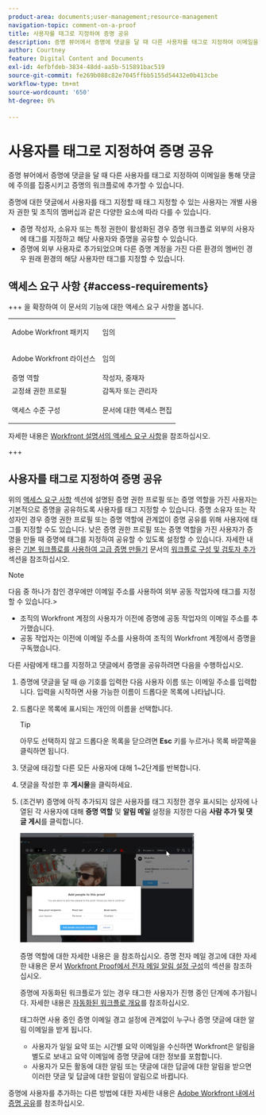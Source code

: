 ```yaml
---
product-area: documents;user-management;resource-management
navigation-topic: comment-on-a-proof
title: 사용자를 태그로 지정하여 증명 공유
description: 증명 뷰어에서 증명에 댓글을 달 때 다른 사용자를 태그로 지정하여 이메일을 통해 댓글에 주의를 집중시키고 증명의 워크플로에 추가할 수 있습니다.
author: Courtney
feature: Digital Content and Documents
exl-id: 4efbfdeb-3834-48dd-aa5b-515891bac519
source-git-commit: fe269b088c82e7045ffbb5155d54432e0b413cbe
workflow-type: tm+mt
source-wordcount: '650'
ht-degree: 0%

---
```


# 사용자를 태그로 지정하여 증명 공유

증명 뷰어에서 증명에 댓글을 달 때 다른 사용자를 태그로 지정하여 이메일을 통해 댓글에 주의를 집중시키고 증명의 워크플로에 추가할 수 있습니다.

증명에 대한 댓글에서 사용자를 태그 지정할 때 태그 지정할 수 있는 사용자는 개별 사용자 권한 및 조직의 멤버십과 같은 다양한 요소에 따라 다를 수 있습니다.

* 증명 작성자, 소유자 또는 특정 권한이 활성화된 경우 증명 워크플로 외부의 사용자에 태그를 지정하고 해당 사용자와 증명을 공유할 수 있습니다.
* 증명에 외부 사용자로 추가되었으며 다른 증명 계정을 가진 다른 환경의 멤버인 경우 원래 환경의 해당 사용자만 태그를 지정할 수 있습니다. <!--For more information, see [Proofing collaboration limitations with people outside of your organization](../../../../review-and-approve-work/proofing/tips-tricks-and-troubleshooting/collaboration-with-members-outside-of-your-organization.md)-->

## 액세스 요구 사항 {#access-requirements}

+++ 을 확장하여 이 문서의 기능에 대한 액세스 요구 사항을 봅니다.

<table style="table-layout:auto"> 
 <col> 
 <col> 
 <tbody> 
  <tr> 
   <td role="rowheader">Adobe Workfront 패키지</td> 
   <td><p>임의</p> </td> 
  </tr> 
  <tr> 
   <td role="rowheader">Adobe Workfront 라이선스</td> 
   <td> <p>임의</p>
   </td> 
  </tr> 
  <tr data-mc-conditions=""> 
   <td role="rowheader">증명 역할</td> 
   <td>작성자, 중재자</td> 
  </tr> 
  <tr data-mc-conditions=""> 
   <td role="rowheader">교정쇄 권한 프로필</td> 
   <td>감독자 또는 관리자</td> 
  </tr> 
  <tr data-mc-conditions=""> 
   <td role="rowheader">액세스 수준 구성</td> 
   <td> <p>문서에 대한 액세스 편집</p></td> 
  </tr> 
 </tbody> 
</table>

자세한 내용은 [Workfront 설명서의 액세스 요구 사항](/help/quicksilver/administration-and-setup/add-users/access-levels-and-object-permissions/access-level-requirements-in-documentation.md)을 참조하십시오.

+++

## 사용자를 태그로 지정하여 증명 공유

위의 [액세스 요구 사항](#access-requirements) 섹션에 설명된 증명 권한 프로필 또는 증명 역할을 가진 사용자는 기본적으로 증명을 공유하도록 사용자를 태그 지정할 수 있습니다. 증명 소유자 또는 작성자인 경우 증명 권한 프로필 또는 증명 역할에 관계없이 증명 공유를 위해 사용자에 태그를 지정할 수도 있습니다. 낮은 증명 권한 프로필 또는 증명 역할을 가진 사용자가 증명을 만들 때 증명에 태그를 지정하여 공유할 수 있도록 설정할 수 있습니다. 자세한 내용은 [기본 워크플로를 사용하여 고급 증명 만들기](../../../../review-and-approve-work/proofing/creating-proofs-within-workfront/configure-basic-proof-workflow.md#configur) 문서의 [워크플로 구성 및 검토자 추가](../../../../review-and-approve-work/proofing/creating-proofs-within-workfront/configure-basic-proof-workflow.md) 섹션을 참조하십시오.

>[!NOTE]
>
>다음 중 하나가 참인 경우에만 이메일 주소를 사용하여 외부 공동 작업자에 태그를 지정할 수 있습니다.>
>* 조직의 Workfront 계정의 사용자가 이전에 증명에 공동 작업자의 이메일 주소를 추가했습니다.
>* 공동 작업자는 이전에 이메일 주소를 사용하여 조직의 Workfront 계정에서 증명을 구독했습니다.
>

다른 사람에게 태그를 지정하고 댓글에서 증명을 공유하려면 다음을 수행하십시오.

1. 증명에 댓글을 달 때 @ 기호를 입력한 다음 사용자 이름 또는 이메일 주소를 입력합니다. 입력을 시작하면 사용 가능한 이름이 드롭다운 목록에 나타납니다.
1. 드롭다운 목록에 표시되는 개인의 이름을 선택합니다.

   >[!TIP]
   >
   >아무도 선택하지 않고 드롭다운 목록을 닫으려면 **Esc** 키를 누르거나 목록 바깥쪽을 클릭하면 됩니다.

1. 댓글에 태깅할 다른 모든 사용자에 대해 1~2단계를 반복합니다.
1. 댓글을 작성한 후 **게시물**&#x200B;을 클릭하세요.
1. (조건부) 증명에 아직 추가되지 않은 사용자를 태그 지정한 경우 표시되는 상자에 나열된 각 사용자에 대해 **증명 역할** 및 **알림 메일** 설정을 지정한 다음 **사람 추가 및 댓글 게시**&#x200B;를 클릭합니다.

   ![증명에 사람 추가](assets/add-people-to-proof-350x220.png)

   증명 역할에 대한 자세한 내용은 을 참조하십시오. 증명 전자 메일 경고에 대한 자세한 내용은 문서 [Workfront Proof에서 전자 메일 알림 설정 구성](../../../../workfront-proof/wp-emailsntfctns/email-alerts/config-email-notification-settings-wp.md)의 섹션을 참조하십시오.

   증명에 자동화된 워크플로가 있는 경우 태그한 사용자가 진행 중인 단계에 추가됩니다. 자세한 내용은 [자동화된 워크플로 개요](../../../../review-and-approve-work/proofing/proofing-overview/automated-workflow.md)를 참조하십시오.

   태그하면 사용 중인 증명 이메일 경고 설정에 관계없이 누구나 증명 댓글에 대한 알림 이메일을 받게 됩니다.

   * 사용자가 일일 요약 또는 시간별 요약 이메일을 수신하면 Workfront은 알림을 별도로 보내고 요약 이메일에 증명 댓글에 대한 정보를 포함합니다.
   * 사용자가 모든 활동에 대한 알림 또는 댓글에 대한 답글에 대한 알림을 받으면 이러한 댓글 및 답글에 대한 알림이 알림으로 바뀝니다.

증명에 사용자를 추가하는 다른 방법에 대한 자세한 내용은 [Adobe Workfront 내에서 증명 공유](../../../../review-and-approve-work/proofing/managing-proofs-within-workfront/share-a-proof-in-workfront.md)를 참조하십시오.
